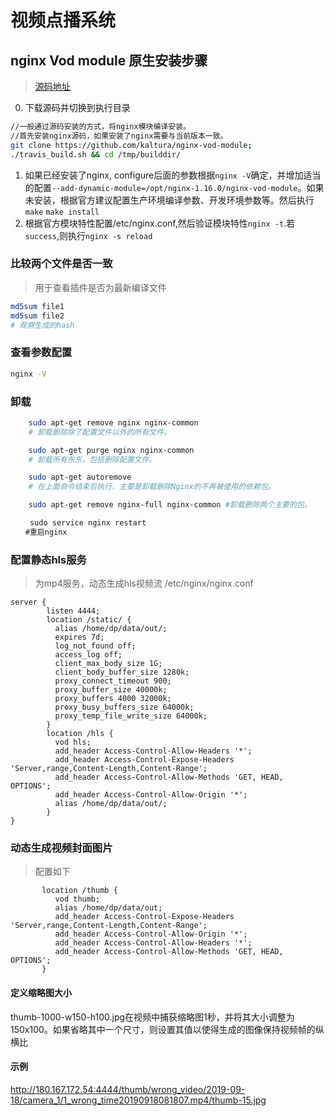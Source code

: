 # 视频点播系统

## nginx Vod module 原生安装步骤

> [源码地址](https:/s/github.com/kaltura/nginx-vod-module)
0. 下载源码并切换到执行目录

```bash
//一般通过源码安装的方式，将nginx模块编译安装。
//首先安装nginx源码，如果安装了nginx需要与当前版本一致。
git clone https://github.com/kaltura/nginx-vod-module;
./travis_build.sh && cd /tmp/builddir/
```

1. 如果已经安装了nginx, configure后面的参数根据`nginx -V`确定，并增加适当的配置`--add-dynamic-module=/opt/nginx-1.16.0/nginx-vod-module`。如果未安装，根据官方建议配置生产环境编译参数、开发环境参数等。然后执行`make` `make install`
2. 根据官方模块特性配置/etc/nginx.conf,然后验证模块特性`nginx -t`.若`success`,则执行`nginx -s reload`

### 比较两个文件是否一致

> 用于查看插件是否为最新编译文件

```bash
md5sum file1
md5sum file2
# 观察生成的hash
```

### 查看参数配置

```bash
nginx -V
```

### 卸载

```bash
    sudo apt-get remove nginx nginx-common
    # 卸载删除除了配置文件以外的所有文件。

    sudo apt-get purge nginx nginx-common
    # 卸载所有东东，包括删除配置文件。

    sudo apt-get autoremove
    # 在上面命令结束后执行，主要是卸载删除Nginx的不再被使用的依赖包。

    sudo apt-get remove nginx-full nginx-common #卸载删除两个主要的包。

　　 sudo service nginx restart
　　#重启nginx
```

### 配置静态hls服务

> 为mp4服务，动态生成hls视频流
> /etc/nginx/nginx.conf

```
server {
        listen 4444;
        location /static/ {
          alias /home/dp/data/out/;
          expires 7d;
          log_not_found off;
          access_log off;
          client_max_body_size 1G;
          client_body_buffer_size 1280k;
          proxy_connect_timeout 900;
          proxy_buffer_size 40000k;
          proxy_buffers 4000 32000k;
          proxy_busy_buffers_size 64000k;
          proxy_temp_file_write_size 64000k;
        }
        location /hls {
          vod hls;
          add_header Access-Control-Allow-Headers '*';
          add_header Access-Control-Expose-Headers 'Server,range,Content-Length,Content-Range';
          add_header Access-Control-Allow-Methods 'GET, HEAD, OPTIONS';
          add_header Access-Control-Allow-Origin '*';
          alias /home/dp/data/out/;
        }
}
```

### 动态生成视频封面图片

> 配置如下

```
       location /thumb {
          vod thumb;
          alias /home/dp/data/out;
          add_header Access-Control-Expose-Headers 'Server,range,Content-Length,Content-Range';
          add_header Access-Control-Allow-Origin '*';
          add_header Access-Control-Allow-Headers '*';
          add_header Access-Control-Allow-Methods 'GET, HEAD, OPTIONS';
       }
```

#### 定义缩略图大小

thumb-1000-w150-h100.jpg在视频中捕获缩略图1秒，并将其大小调整为150x100。如果省略其中一个尺寸，则设置其值以使得生成的图像保持视频帧的纵横比

#### 示例

http://180.167.172.54:4444/thumb/wrong_video/2019-09-18/camera_1/1_wrong_time20190918081807.mp4/thumb-15.jpg
